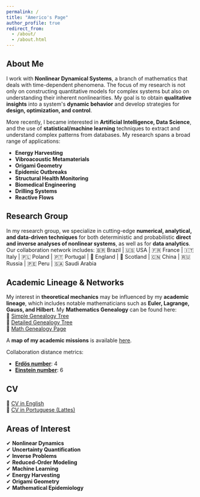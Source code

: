 ```yaml
---
permalink: /
title: "Americo's Page"
author_profile: true
redirect_from: 
  - /about/
  - /about.html
---
```


## About Me

I work with **Nonlinear Dynamical Systems**, a branch of mathematics that deals with time-dependent phenomena. The focus of my research is not only on constructing quantitative models for complex systems but also on understanding their inherent nonlinearities. My goal is to obtain **qualitative insights** into a system's **dynamic behavior** and develop strategies for **design, optimization, and control**.

More recently, I became interested in **Artificial Intelligence, Data Science**, and the use of **statistical/machine learning** techniques to extract and understand complex patterns from databases. My research spans a broad range of applications:
- **Energy Harvesting**
- **Vibroacoustic Metamaterials**
- **Origami Geometry**
- **Epidemic Outbreaks**
- **Structural Health Monitoring**
- **Biomedical Engineering**
- **Drilling Systems**
- **Reactive Flows**

## Research Group

In my research group, we specialize in cutting-edge **numerical, analytical, and data-driven techniques** for both deterministic and probabilistic **direct and inverse analyses of nonlinear systems**, as well as for **data analytics**. Our collaboration network includes:
🇧🇷 Brazil | 🇺🇸 USA | 🇫🇷 France | 🇮🇹 Italy | 🇵🇱 Poland | 🇵🇹 Portugal | 🏴󠁧󠁢󠁥󠁮󠁧󠁿 England | 🏴󠁧󠁢󠁳󠁣󠁴󠁿 Scotland | 🇨🇳 China | 🇷🇺 Russia | 🇵🇪 Peru | 🇸🇦 Saudi Arabia 

## Academic Lineage & Networks

My interest in **theoretical mechanics** may be influenced by my **academic lineage**, which includes notable mathematicians such as **Euler, Lagrange, Gauss, and Hilbert**. My **Mathematics Genealogy** can be found here:  
📌 [Simple Genealogy Tree](#) <br> 
📌 [Detailed Genealogy Tree](#) <br> 
📌 [Math Genealogy Page](https://www.mathgenealogy.org/id.php?id=190869)

A **map of my academic missions** is available [here](https://www.google.com/maps/d/u/0/edit?mid=1FNzydcMk6KBmC95wmewKa-9ovvz8WjUx&usp=sharing). 

Collaboration distance metrics:
- **[Erdös number](http://en.wikipedia.org/wiki/Erd%C5%91s_number)**: 4  
- **[Einstein number](https://en.wikipedia.org/wiki/Albert_Einstein)**: 6  

## CV
📄 [CV in English](https://drive.google.com/file/d/1ygEfRCeiwdAXOe2f2re023aFvwbyHuUE/view?usp=sharing) <br> 
📄 [CV in Portuguese (Lattes)](http://lattes.cnpq.br/5659403706694491)

## Areas of Interest
✔ **Nonlinear Dynamics**  
✔ **Uncertainty Quantification**  
✔ **Inverse Problems**  
✔ **Reduced-Order Modeling**  
✔ **Machine Learning**  
✔ **Energy Harvesting**  
✔ **Origami Geometry**  
✔ **Mathematical Epidemiology**  

